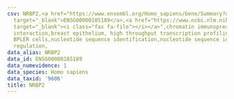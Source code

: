 ```yaml
---
csv: NRBP2,<a href="https://www.ensembl.org/Homo_sapiens/Gene/Summary?db=core;g=ENSG00000185189"
  target="_blank">ENSG00000185189</a>,<a href="https://www.ncbi.nlm.nih.gov/pubmed/22863008"
  target="_blank"><i class="fas fa-file"></i></a>",chromatin immunoprecipitation assay,direct
  interaction,breast epithelium, high throughput transcription profiling by microarray,
  BPLER cells,nucleotide sequence identification,nucleotide sequence identification,transcriptional
  regulation,
data_alias: NRBP2
data_id: ENSG00000185189
data_numevidence: 1
data_species: Homo sapiens
data_taxid: '9606'
title: NRBP2
---
```

